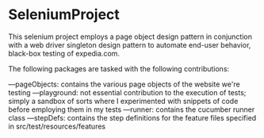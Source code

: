 # SeleniumProject

This selenium project employs a page object design pattern in conjunction with a web driver singleton design pattern to automate end-user behavior, black-box testing of expedia.com.

The following packages are tasked with the following contributions:

––pageObjects: contains the various page objects of the website we're testing
––playground: not essential contribution to the execution of tests; simply a sandbox of sorts where I experimented with snippets of code before employing them in my tests
––runner: contains the cucumber runner class
––stepDefs: contains the step definitions for the feature files specified in src/test/resources/features
